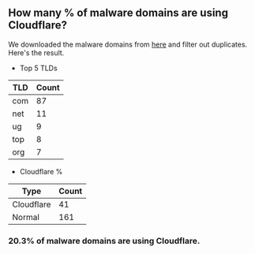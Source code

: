 ## How many % of malware domains are using Cloudflare?


We downloaded the malware domains from [here](https://urlhaus.abuse.ch) and filter out duplicates.
Here's the result.


[//]: # (start replacement)


- Top 5 TLDs

| TLD | Count |
| --- | --- |
| com | 87 |
| net | 11 |
| ug | 9 |
| top | 8 |
| org | 7 |


- Cloudflare %

| Type | Count |
| --- | --- |
| Cloudflare | 41 |
| Normal | 161 |


### 20.3% of malware domains are using Cloudflare.